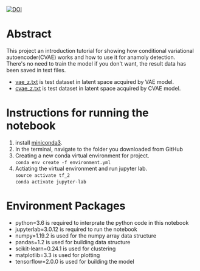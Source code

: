 [![DOI](https://zenodo.org/badge/351414777.svg)](https://zenodo.org/badge/latestdoi/351414777)
# Abstract
This project an introduction tutorial for showing how conditional variational autoencoder(CVAE) works and how to use it for anamoly detection.  
There's no need to train the model if you don't want, the result data has been saved in text files.  
* [vae_z.txt](https://github.com/teokem/project-work-2021-DonglinLiu/blob/main/vae_z.txt) is test dataset in latent space acquired by VAE model.  
* [cvae_z.txt](https://github.com/teokem/project-work-2021-DonglinLiu/blob/main/cvae_z.txt) is test dataset in latent space acquired by CVAE model.

# Instructions for running the notebook
1. install [miniconda3](https://docs.conda.io/en/latest/miniconda.html).
2. In the terminal, navigate to the folder you downloaded from GitHub
3. Creating a new conda virtual environment for project.   
  ```conda env create -f environment.yml```   
5. Actiating the virtual environment and run jupyter lab.   
  ```source activate tf_2```   
  ```conda activate jupyter-lab```   
  
# Environment Packages
* python=3.6 is required to interprate the python code in this notebook
* jupyterlab=3.0.12 is required to run the notebook
* numpy=1.19.2 is used for the numpy array data structure
* pandas=1.2 is used for building data structure
* scikit-learn=0.24.1 is used for clustering
* matplotlib=3.3 is used for plotting
* tensorflow=2.0.0 is used for building the model
